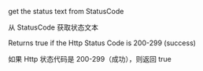 get the status text from StatusCode

从 StatusCode 获取状态文本

Returns true if the Http Status Code is 200-299 \(success\)

如果 Http 状态代码是 200-299（成功），则返回 true